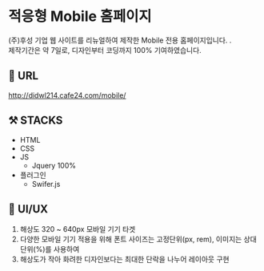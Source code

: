 # 적응형 Mobile 홈페이지
(주)후성 기업 웹 사이트를 리뉴얼하여 제작한 Mobile 전용 홈페이지입니다. .<br>
제작기간은 약 7일로, 디자인부터 코딩까지 100% 기여하였습니다.<br>

## 🔗 URL
http://didwl214.cafe24.com/mobile/

## ⚒️ STACKS
* HTML
* CSS
* JS
  + Jquery 100%
* 플러그인
  + Swifer.js

## 🌈 UI/UX
1. 해상도 320 ~ 640px 모바일 기기 타겟
2. 다양한 모바일 기기 적용을 위해 폰트 사이즈는 고정단위(px, rem), 이미지는 상대단위(%)를 사용하여
3. 해상도가 작아 화려한 디자인보다는 최대한 단락을 나누어 레이아웃 구현
